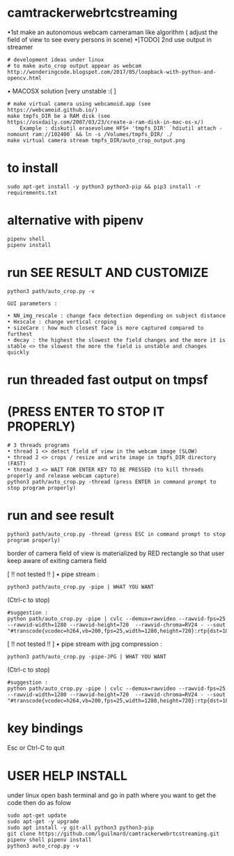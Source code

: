 # camtrackerwebrtcstreaming
•1st make an autonomous webcam cameraman like algorithm ( adjust the field of view to see every persons in scene)
•[TODO] 2nd use output in streamer

    # development ideas under linux
    # to make auto_crop output appear as webcam
    http://wonderingcode.blogspot.com/2017/05/loopback-with-python-and-opencv.html
    

• MACOSX solution [very unstable :( ]

    # make virtual camera using webcamoid.app (see https://webcamoid.github.io/)
    make tmpfs_DIR be a RAM disk (see https://osxdaily.com/2007/03/23/create-a-ram-disk-in-mac-os-x/)
        Example : diskutil erasevolume HFS+ 'tmpfs_DIR' `hdiutil attach -nomount ram://102400` && ln -s /Volumes/tmpfs_DIR/ ./
    make virtual camera stream tmpfs_DIR/auto_crop_output.png 

# to install
    sudo apt-get install -y python3 python3-pip && pip3 install -r requirements.txt
# alternative with pipenv
    pipenv shell
    pipenv install


# run SEE RESULT AND CUSTOMIZE 
    python3 path/auto_crop.py -v

    GUI parameters :
        
    • NN_img_rescale : change face detection depending on subject distance
    • Hxscale : change vertical croping
    • sizeCare : how much closest face is more captured compared to furthest 
    • decay : the highest the slowest the field changes and the more it is stable <> the slowest the more the field is unstable and changes quickly 

# run threaded fast output on tmpsf 
# (PRESS ENTER TO STOP IT PROPERLY)

    # 3 threads programs 
    • thread 1 <> detect field of view in the webcam image (SLOW)
    • thread 2 <> crops / resize and write image in tmpfs_DIR directory (FAST)
    • thread 3 <> WAIT FOR ENTER KEY TO BE PRESSED (to kill threads properly and release webcam capture)
    python3 path/auto_crop.py -thread (press ENTER in command prompt to stop program properly)
# run and see result

    python3 path/auto_crop.py -thread (press ESC in command prompt to stop program properly)

border of camera field of view is materialized by RED rectangle so that user keep aware of exiting camera field

[ !! not tested !! ] • pipe stream : 

    python3 path/auto_crop.py -pipe | WHAT YOU WANT 

(Ctrl-c to stop) 

    #suggestion : 
    python path/auto_crop.py -pipe | cvlc --demux=rawvideo --rawvid-fps=25 --rawvid-width=1280 --rawvid-height=720  --rawvid-chroma=RV24 - --sout "#transcode{vcodec=h264,vb=200,fps=25,width=1280,height=720}:rtp{dst=10.10.10.10,port=8081,sdp=rtsp://10.10.10.10:8081/test.sdp}"

[ !! not tested !! ] • pipe stream with jpg compression : 

    python3 path/auto_crop.py -pipe-JPG | WHAT YOU WANT 

(Ctrl-c to stop) 

    #suggestion : 
    python path/auto_crop.py -pipe | cvlc --demux=rawvideo --rawvid-fps=25 --rawvid-width=1280 --rawvid-height=720  --rawvid-chroma=RV24 - --sout "#transcode{vcodec=h264,vb=200,fps=25,width=1280,height=720}:rtp{dst=10.10.10.10,port=8081,sdp=rtsp://10.10.10.10:8081/test.sdp}"


# key bindings
Esc or Ctrl-C to quit

# USER HELP INSTALL

under linux open bash terminal and go in path where you want to get the code then do as folow

    sudo apt-get update
    sudo apt-get -y upgrade
    sudo apt install -y git-all python3 python3-pip
    git clone https://github.com/lguilmard/camtrackerwebrtcstreaming.git
    pipenv shell pipenv install
    python3 auto_crop.py -v


